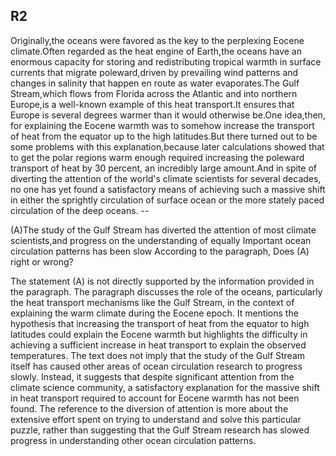 R2 
---
Originally,the oceans were favored as the key to the perplexing Eocene climate.Often regarded as the heat engine of Earth,the oceans have an enormous capacity for storing and redistributing tropical warmth in surface currents that migrate poleward,driven by prevailing wind patterns and changes in salinity that happen en route as water evaporates.The Gulf Stream,which flows from Florida across the Atlantic and into northern Europe,is a well-known example of this heat transport.It ensures that Europe is several degrees warmer than it would otherwise be.One idea,then, for explaining the Eocene warmth was to somehow increase the transport of heat from the equator up to the high latitudes.But there turned out to be some problems with this explanation,because later calculations showed that to get the polar regions warm enough required increasing the poleward transport of heat by 30 percent, an incredibly large amount.And in spite of diverting the attention of the world's climate scientists for several decades, no one has yet found a satisfactory means of achieving such a massive shift in either the sprightly circulation of surface ocean or the more stately paced circulation of the deep oceans. --

(A)The study of the Gulf Stream has diverted the attention of most climate scientists,and progress on the understanding of equally Important ocean circulation patterns has been slow
According to the paragraph, Does (A) right or wrong?

The statement (A) is not directly supported by the information provided in the paragraph. The paragraph discusses the role of the oceans, particularly the heat transport mechanisms like the Gulf Stream, in the context of explaining the warm climate during the Eocene epoch. It mentions the hypothesis that increasing the transport of heat from the equator to high latitudes could explain the Eocene warmth but highlights the difficulty in achieving a sufficient increase in heat transport to explain the observed temperatures.
The text does not imply that the study of the Gulf Stream itself has caused other areas of ocean circulation research to progress slowly. Instead, it suggests that despite significant attention from the climate science community, a satisfactory explanation for the massive shift in heat transport required to account for Eocene warmth has not been found. The reference to the diversion of attention is more about the extensive effort spent on trying to understand and solve this particular puzzle, rather than suggesting that the Gulf Stream research has slowed progress in understanding other ocean circulation patterns.




